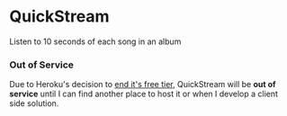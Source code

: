 # QuickStream
Listen to 10 seconds of each song in an album

### Out of Service
Due to Heroku's decision to [end it's free tier](https://blog.heroku.com/next-chapter), QuickStream will be **out of service** until I can find another place to host it or when I develop a client side solution.
